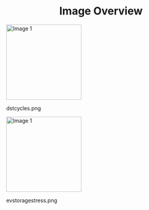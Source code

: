 <h1 style ="text-align: center;"> Image Overview </h1>
<div>
<div>
<img src="https://media.evkx.net/multimedia/guides/degradation/dstcycles_xst.png" alt="Image 1" style="width: 200px;">
<p>dstcycles.png</p>
</div>
<div>
<img src="https://media.evkx.net/multimedia/guides/degradation/evstoragestress_xst.png" alt="Image 1" style="width: 200px;">
<p>evstoragestress.png</p>
</div>
</div>
